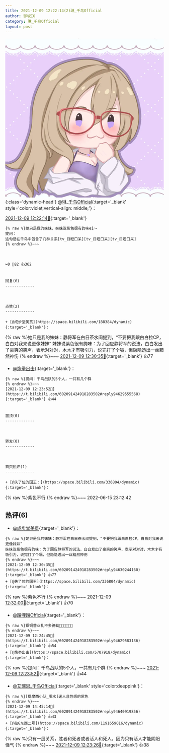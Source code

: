 ```yaml
---
title: 2021-12-09 12:22:14(2)琳_千鸟Official
author: 御坂IO
category: 琳_千鸟Official
layout: post
---
```


![img](/images/c0a88f85ebd0d056f37b114e0748e69556c8b488.jpg){:class='dynamic-head'}
[@琳_千鸟Official](https://space.bilibili.com/1620923329/dynamic){:target='_blank' style='color:violet;vertical-align: middle;'}：

[2021-12-09 12:22:14🔗](https://t.bilibili.com/602091424918283502){:target='_blank'}

~~~
{% raw %}她只是我的妹妹，妹妹说紫色很有韵味ei～
提问：
这句话在千鸟中包含了几种关系[tv_目瞪口呆][tv_目瞪口呆][tv_目瞪口呆]
{% endraw %}~~~



↪️0 💬82 👍362


回复(0)
-------------



点赞(2)
-------------

+ [@成步堂美贯](https://space.bilibili.com/188384/dynamic){:target='_blank'}：
~~~
{% raw %}她只是我的妹妹：静将军在白日茶水间提到，“不要把我跟白白拉CP，白白对我来说更像妹妹”
妹妹说紫色很有韵味：为了回应静将军的说法，白白发出了豪爽的笑声，表示对对对，木木才有吸引力，说完打了个嗝，但隐隐透出一丝黯然神伤
{% endraw %}~~~
[2021-12-09 12:30:35🔗](https://t.bilibili.com/602091424918283502#reply94630244160){:target='_blank'} 👍77
+ [@炮拳出击](https://space.bilibili.com/5707918/dynamic){:target='_blank'}：
~~~
{% raw %}提问：千鸟战队的5个人，一共有几个群
{% endraw %}~~~
[2021-12-09 12:23:52🔗](https://t.bilibili.com/602091424918283502#reply94629555568){:target='_blank'} 👍44


置顶(0)
-------------



转发(0)
-------------



首页热评(1)
-------------

+ [@失了位的国王：](https://space.bilibili.com/336804/dynamic){:target='_blank'}：
~~~
{% raw %}紫色不行
{% endraw %}~~~
2022-06-15 23:12:42


热评(6)
-------------

+ [@成步堂美贯](https://space.bilibili.com/188384/dynamic){:target='_blank'}：
~~~
{% raw %}她只是我的妹妹：静将军在白日茶水间提到，“不要把我跟白白拉CP，白白对我来说更像妹妹”
妹妹说紫色很有韵味：为了回应静将军的说法，白白发出了豪爽的笑声，表示对对对，木木才有吸引力，说完打了个嗝，但隐隐透出一丝黯然神伤
{% endraw %}~~~
[2021-12-09 12:30:35🔗](https://t.bilibili.com/602091424918283502#reply94630244160){:target='_blank'} 👍77
+ [@失了位的国王](https://space.bilibili.com/336804/dynamic){:target='_blank'}：
~~~
{% raw %}紫色不行
{% endraw %}~~~
[2021-12-09 12:32:00🔗](https://t.bilibili.com/602091424918283502#reply94630286960){:target='_blank'} 👍70
+ [@蹭哩蹭Official](https://space.bilibili.com/159335599/dynamic){:target='_blank'}：
~~~
{% raw %}铝铜营业扎不多德勒🥵🥵🥵🥵🥵🥵
{% endraw %}~~~
[2021-12-09 12:24:45🔗](https://t.bilibili.com/602091424918283502#reply94629583136){:target='_blank'} 👍54
+ [@炮拳出击](https://space.bilibili.com/5707918/dynamic){:target='_blank'}：
~~~
{% raw %}提问：千鸟战队的5个人，一共有几个群
{% endraw %}~~~
[2021-12-09 12:23:52🔗](https://t.bilibili.com/602091424918283502#reply94629555568){:target='_blank'} 👍44
+ [@艾瑞思_千鸟Official](https://space.bilibili.com/1090010845/dynamic){:target='_blank' style='color:deeppink'}：
~~~
{% raw %}[提摩西小队_喝水]迷人且性感的紫色
{% endraw %}~~~
[2021-12-09 14:45:14🔗](https://t.bilibili.com/602091424918283502#reply94640919856){:target='_blank'} 👍43
+ [@拉G东西二号](https://space.bilibili.com/1191659016/dynamic){:target='_blank'}：
~~~
{% raw %}只有一层关系，胜者和死者或者活人和死人。因为只有活人才能阴阳怪气
{% endraw %}~~~
[2021-12-09 12:23:26🔗](https://t.bilibili.com/602091424918283502#reply94629542240){:target='_blank'} 👍38


